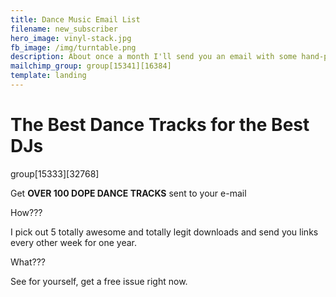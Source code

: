 ```yaml
---
title: Dance Music Email List
filename: new_subscriber
hero_image: vinyl-stack.jpg
fb_image: /img/turntable.png
description: About once a month I'll send you an email with some hand-picked downloadable tracks to spin and mix.
mailchimp_group: group[15341][16384]
template: landing
---
```

# The Best Dance Tracks for the Best DJs

group[15333][32768]

Get **OVER 100 DOPE DANCE TRACKS** sent to your e-mail

How??? 

I pick out 5 totally awesome and totally legit downloads and send you links every other week for one year.  

What???

See for yourself, get a free issue right now.
